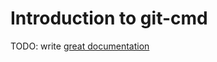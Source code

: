 # Introduction to git-cmd

TODO: write [great documentation](http://jacobian.org/writing/what-to-write/)
